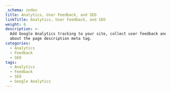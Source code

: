 ```yaml
---
_schema: index
title: Analytics, User Feedback, and SEO
linkTitle: Analytics, User Feedback, and SEO
weight: 6
description: >-
  Add Google Analytics tracking to your site, collect user feedback and learn
  about the page description meta tag.
categories:
  - Analytics
  - Feedback
  - SEO
tags:
  - Analytics
  - Feedback
  - SEO
  - Google Analytics
---
```

